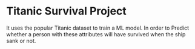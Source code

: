 <h1>Titanic Survival Project</h1>
<p>It uses the popular Titanic dataset to train a ML model. In order to Predict whether a person with these attributes will have survived when the ship sank or not.</p> 

